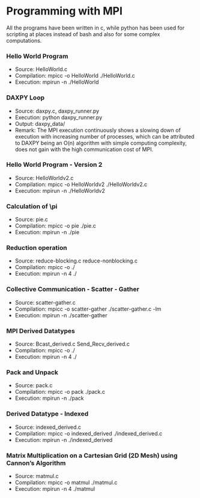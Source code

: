 # Programming with MPI

All the programs have been written in c, while python has been used for scripting at places instead of bash and also for some complex computations.

### Hello World Program

* Source: HelloWorld.c
* Compilation: mpicc -o HelloWorld ./HelloWorld.c
* Execution: mpirun -n <number of processes> ./HelloWorld

### DAXPY Loop

* Source: daxpy.c, daxpy_runner.py
* Execution: python daxpy_runner.py
* Output: daxpy_data/
* Remark: The MPI execution continuously shows a slowing down of execution with increasing number of processes, which can be attributed to DAXPY being an O(n) algorithm with simple computing complexity, does not gain with the high communication cost of MPI.

### Hello World Program - Version 2

* Source: HelloWorldv2.c
* Compilation: mpicc -o HelloWorldv2 ./HelloWorldv2.c
* Execution: mpirun -n <number of processes> ./HelloWorldv2

### Calculation of \pi

* Source: pie.c
* Compilation: mpicc -o pie ./pie.c
* Execution: mpirun -n <number of processes> ./pie

### Reduction operation

* Source: reduce-blocking.c reduce-nonblocking.c
* Compilation: mpicc -o <binary name> ./<program name>
* Execution: mpirun -n 4 ./<binary name>

### Collective Communication - Scatter - Gather

* Source: scatter-gather.c
* Compilation: mpicc -o scatter-gather ./scatter-gather.c -lm
* Execution: mpirun -n <number of processes> ./scatter-gather

### MPI Derived Datatypes

* Source: Bcast_derived.c Send_Recv_derived.c
* Compilation: mpicc -o <binary name> ./<program name>
* Execution: mpirun -n 4 ./<binary name>

### Pack and Unpack

* Source: pack.c
* Compilation: mpicc -o pack ./pack.c
* Execution: mpirun -n <number of processes> ./pack

### Derived Datatype - Indexed

* Source: indexed_derived.c
* Compilation: mpicc -o indexed_derived ./indexed_derived.c
* Execution: mpirun -n <number of processes> ./indexed_derived

### Matrix Multiplication on a Cartesian Grid (2D Mesh) using Cannon’s Algorithm

* Source: matmul.c
* Compilation: mpicc -o matmul ./matmul.c
* Execution: mpirun -n 4 ./matmul
